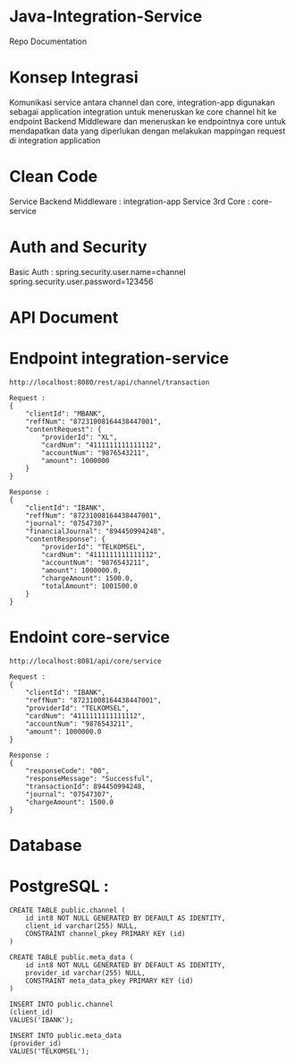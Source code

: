 # Java-Integration-Service
Repo Documentation
# Konsep Integrasi
Komunikasi service antara channel dan core, integration-app digunakan sebagai application integration untuk meneruskan ke core
channel hit ke endpoint Backend Middleware dan meneruskan ke endpointnya core untuk mendapatkan data yang diperlukan dengan melakukan mappingan request di integration application

# Clean Code
Service Backend Middleware : integration-app
Service 3rd Core : core-service

# Auth and Security
Basic Auth :
    spring.security.user.name=channel
    spring.security.user.password=123456

# API Document
# Endpoint integration-service
    http://localhost:8080/rest/api/channel/transaction

    Request :
    {
        "clientId": "MBANK",
        "reffNum": "87231008164438447001",
        "contentRequest": {
            "providerId": "XL",
            "cardNum": "4111111111111112",
            "accountNum": "9876543211",
            "amount": 1000000
        }
    }

    Response :
    {
        "clientId": "IBANK",
        "reffNum": "87231008164438447001",
        "journal": "07547307",
        "financialJournal": "894450994248",
        "contentResponse": {
            "providerId": "TELKOMSEL",
            "cardNum": "4111111111111112",
            "accountNum": "9876543211",
            "amount": 1000000.0,
            "chargeAmount": 1500.0,
            "totalAmount": 1001500.0
        }
    }

# Endoint core-service
    http://localhost:8081/api/core/service

    Request :
    {
        "clientId": "IBANK",
        "reffNum": "87231008164438447001",
        "providerId": "TELKOMSEL",
        "cardNum": "4111111111111112",
        "accountNum": "9876543211",
        "amount": 1000000.0
    }

    Response :
    {
        "responseCode": "00",
        "responseMessage": "Successful",
        "transactionId": 894450994248,
        "journal": "07547307",
        "chargeAmount": 1500.0
    }

# Database
# PostgreSQL :
    CREATE TABLE public.channel (
        id int8 NOT NULL GENERATED BY DEFAULT AS IDENTITY,
        client_id varchar(255) NULL,
        CONSTRAINT channel_pkey PRIMARY KEY (id)
    )

    CREATE TABLE public.meta_data (
        id int8 NOT NULL GENERATED BY DEFAULT AS IDENTITY,
        provider_id varchar(255) NULL,
        CONSTRAINT meta_data_pkey PRIMARY KEY (id)
    )

    INSERT INTO public.channel
    (client_id)
    VALUES('IBANK');

    INSERT INTO public.meta_data
    (provider_id)
    VALUES('TELKOMSEL');
